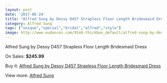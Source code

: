 ```yaml
---
layout: post
date: '2017-06-24'
title: "Alfred Sung by Dessy D457 Strapless Floor Length Bridesmaid Dress"
category: Alfred Sung
tags: ["unique","special","bridal","alfred","style"]
image: http://www.eudances.com/9144-thickbox_default/alfred-sung-by-dessy-d457-strapless-floor-length-bridesmaid-dress.jpg
---
```

Alfred Sung by Dessy D457 Strapless Floor Length Bridesmaid Dress

On Sales: **$245.99**
<a href="https://www.eudances.com/en/alfred-sung/3072-alfred-sung-by-dessy-d457-strapless-floor-length-bridesmaid-dress.html"><amp-img layout="responsive" width="600" height="600" src="//www.eudances.com/9144-thickbox_default/alfred-sung-by-dessy-d457-strapless-floor-length-bridesmaid-dress.jpg" alt="Alfred Sung by Dessy D457 Strapless Floor Length Bridesmaid Dress 0" /></a>
<a href="https://www.eudances.com/en/alfred-sung/3072-alfred-sung-by-dessy-d457-strapless-floor-length-bridesmaid-dress.html"><amp-img layout="responsive" width="600" height="600" src="//www.eudances.com/9147-thickbox_default/alfred-sung-by-dessy-d457-strapless-floor-length-bridesmaid-dress.jpg" alt="Alfred Sung by Dessy D457 Strapless Floor Length Bridesmaid Dress 1" /></a>
<a href="https://www.eudances.com/en/alfred-sung/3072-alfred-sung-by-dessy-d457-strapless-floor-length-bridesmaid-dress.html"><amp-img layout="responsive" width="600" height="600" src="//www.eudances.com/9146-thickbox_default/alfred-sung-by-dessy-d457-strapless-floor-length-bridesmaid-dress.jpg" alt="Alfred Sung by Dessy D457 Strapless Floor Length Bridesmaid Dress 2" /></a>
<a href="https://www.eudances.com/en/alfred-sung/3072-alfred-sung-by-dessy-d457-strapless-floor-length-bridesmaid-dress.html"><amp-img layout="responsive" width="600" height="600" src="//www.eudances.com/9145-thickbox_default/alfred-sung-by-dessy-d457-strapless-floor-length-bridesmaid-dress.jpg" alt="Alfred Sung by Dessy D457 Strapless Floor Length Bridesmaid Dress 3" /></a>

Buy it: [Alfred Sung by Dessy D457 Strapless Floor Length Bridesmaid Dress](https://www.eudances.com/en/alfred-sung/3072-alfred-sung-by-dessy-d457-strapless-floor-length-bridesmaid-dress.html "Alfred Sung by Dessy D457 Strapless Floor Length Bridesmaid Dress")

View more: [Alfred Sung](https://www.eudances.com/en/52-alfred-sung "Alfred Sung")
